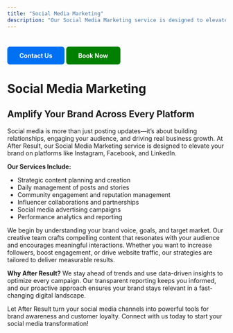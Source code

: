 ```yaml
---
title: "Social Media Marketing"
description: "Our Social Media Marketing service is designed to elevate your brand on platforms like Instagram, Facebook, and LinkedIn"
---
```

<a href="https://wa.me/919991283530?text=Hi%2C%20I%20am%20interested%20in%20Social%20Media%20Marketing%2C%20please%20arrange%20a%20call%20back." style="
  display: inline-block;
  padding: 12px 28px;
  background-color: #0070f3;
  color: #fff;
  border-radius: 6px;
  text-decoration: none;
  font-weight: bold;
  margin-top: 24px;
  transition: background 0.2s;
">
  Contact Us
</a>
<a href="https://rzp.io/rzp/QttJI2gN" style="
  display: inline-block;
  padding: 12px 28px;
  background-color: #008000;
  color: #fff;
  border-radius: 6px;
  text-decoration: none;
  font-weight: bold;
  margin-top: 24px;
  transition: background 0.2s;
">
  Book Now
</a>


# Social Media Marketing

## Amplify Your Brand Across Every Platform

Social media is more than just posting updates—it’s about building relationships, engaging your audience, and driving real business growth. At After Result, our Social Media Marketing service is designed to elevate your brand on platforms like Instagram, Facebook, and LinkedIn.

**Our Services Include:**
- Strategic content planning and creation
- Daily management of posts and stories
- Community engagement and reputation management
- Influencer collaborations and partnerships
- Social media advertising campaigns
- Performance analytics and reporting

We begin by understanding your brand voice, goals, and target market. Our creative team crafts compelling content that resonates with your audience and encourages meaningful interactions. Whether you want to increase followers, boost engagement, or drive website traffic, our strategies are tailored to deliver measurable results.

**Why After Result?**
We stay ahead of trends and use data-driven insights to optimize every campaign. Our transparent reporting keeps you informed, and our proactive approach ensures your brand stays relevant in a fast-changing digital landscape.

Let After Result turn your social media channels into powerful tools for brand awareness and customer loyalty. Connect with us today to start your social media transformation!
